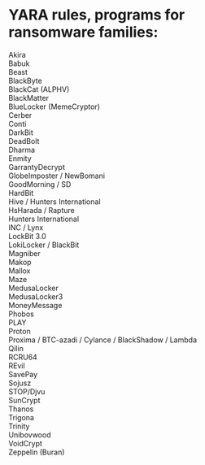 # YARA rules, programs for ransomware families:

Akira  
Babuk  
Beast  
BlackByte  
BlackCat (ALPHV)  
BlackMatter  
BlueLocker (MemeCryptor)  
Cerber  
Conti  
DarkBit  
DeadBolt  
Dharma  
Enmity  
GarrantyDecrypt  
GlobeImposter / NewBomani  
GoodMorning / SD  
HardBit  
Hive / Hunters International  
HsHarada / Rapture  
Hunters International  
INC / Lynx  
LockBit 3.0  
LokiLocker / BlackBit  
Magniber  
Makop  
Mallox  
Maze  
MedusaLocker  
MedusaLocker3  
MoneyMessage  
Phobos  
PLAY  
Proton  
Proxima / BTC-azadi / Cylance / BlackShadow / Lambda   
Qilin  
RCRU64  
REvil  
SavePay  
Sojusz  
STOP/Djvu  
SunCrypt  
Thanos  
Trigona  
Trinity  
Unibovwood  
VoidCrypt  
Zeppelin (Buran)  
